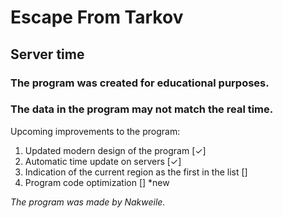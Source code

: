 # Escape From Tarkov <br>
## Server time <br>
### The program was created for educational purposes. <br>
### The data in the program may not match the real time. <br>

Upcoming improvements to the program: <br>
1. Updated modern design of the program [✓] <br>
2. Automatic time update on servers [✓] <br>
3. Indication of the current region as the first in the list [] <br>
4. Program code optimization [] *new <br>

*The program was made by Nakweile.* <br>
